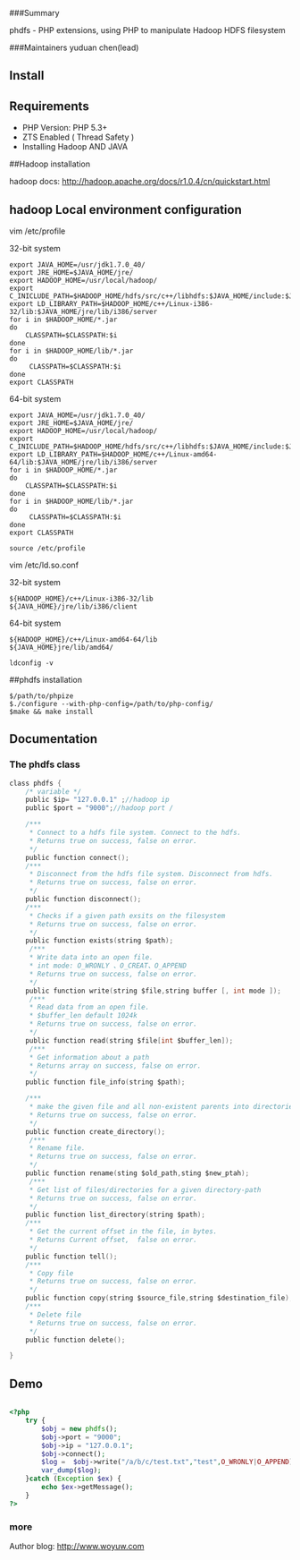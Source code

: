 
###Summary

phdfs - PHP extensions, using PHP to manipulate Hadoop HDFS filesystem

###Maintainers
yuduan chen(lead)


## Install

## Requirements

* PHP Version: PHP 5.3+
* ZTS Enabled ( Thread Safety )
* Installing Hadoop AND JAVA


##Hadoop installation

hadoop docs: http://hadoop.apache.org/docs/r1.0.4/cn/quickstart.html

## hadoop Local environment configuration
vim /etc/profile

32-bit system
```
export JAVA_HOME=/usr/jdk1.7.0_40/
export JRE_HOME=$JAVA_HOME/jre/
export HADOOP_HOME=/usr/local/hadoop/
export C_INICLUDE_PATH=$HADOOP_HOME/hdfs/src/c++/libhdfs:$JAVA_HOME/include:$JAVA_HOME/include/Linux
export LD_LIBRARY_PATH=$HADOOP_HOME/c++/Linux-i386-32/lib:$JAVA_HOME/jre/lib/i386/server
for i in $HADOOP_HOME/*.jar
do
    CLASSPATH=$CLASSPATH:$i
done
for i in $HADOOP_HOME/lib/*.jar
do
     CLASSPATH=$CLASSPATH:$i
done
export CLASSPATH

```
64-bit system
```
export JAVA_HOME=/usr/jdk1.7.0_40/
export JRE_HOME=$JAVA_HOME/jre/
export HADOOP_HOME=/usr/local/hadoop/
export C_INICLUDE_PATH=$HADOOP_HOME/hdfs/src/c++/libhdfs:$JAVA_HOME/include:$JAVA_HOME/include/Linux
export LD_LIBRARY_PATH=$HADOOP_HOME/c++/Linux-amd64-64/lib:$JAVA_HOME/jre/lib/i386/server
for i in $HADOOP_HOME/*.jar
do
    CLASSPATH=$CLASSPATH:$i
done
for i in $HADOOP_HOME/lib/*.jar
do
     CLASSPATH=$CLASSPATH:$i
done
export CLASSPATH

```

```
source /etc/profile
```


vim /etc/ld.so.conf

32-bit system
```
${HADOOP_HOME}/c++/Linux-i386-32/lib
${JAVA_HOME}/jre/lib/i386/client

```
64-bit system
```
${HADOOP_HOME}/c++/Linux-amd64-64/lib
${JAVA_HOME}jre/lib/amd64/

```
```
ldconfig -v

```

##phdfs installation
```
$/path/to/phpize
$./configure --with-php-config=/path/to/php-config/
$make && make install
```


## Documentation



### The phdfs class
```c
class phdfs {
    /* variable */
    public $ip= "127.0.0.1" ;//hadoop ip
    public $port = "9000";//hadoop port /

    /***
     * Connect to a hdfs file system. Connect to the hdfs. 
     * Returns true on success, false on error.
     */
    public function connect();
    /***
     * Disconnect from the hdfs file system. Disconnect from hdfs. 
     * Returns true on success, false on error.
     */
    public function disconnect();
    /***
     * Checks if a given path exsits on the filesystem 
     * Returns true on success, false on error.
     */
    public function exists(string $path);
     /***
     * Write data into an open file.
     * int mode: O_WRONLY 、O_CREAT、O_APPEND 
     * Returns true on success, false on error.
     */
    public function write(string $file,string buffer [, int mode ]);
     /***
     * Read data from an open file.
     * $buffer_len default 1024k 
     * Returns true on success, false on error.
     */
    public function read(string $file[int $buffer_len]);
     /***
     * Get information about a path  
     * Returns array on success, false on error.
     */
    public function file_info(string $path);

    /***
     * make the given file and all non-existent parents into directories.
     * Returns true on success, false on error.
     */
    public function create_directory();
     /***
     * Rename file.
     * Returns true on success, false on error.
     */
    public function rename(sting $old_path,sting $new_ptah);
     /***
     * Get list of files/directories for a given directory-path
     * Returns true on success, false on error.
     */
    public function list_directory(string $path);
    /***
     * Get the current offset in the file, in bytes.
     * Returns Current offset,  false on error.
     */
    public function tell();
    /***
     * Copy file 
     * Returns true on success, false on error.
     */
    public function copy(string $source_file,string $destination_file);
    /***
     * Delete file
     * Returns true on success, false on error.
     */
    public function delete();

}

```

##  Demo

```php

<?php
    try {
        $obj = new phdfs();
        $obj->port = "9000";
        $obj->ip = "127.0.0.1";
        $obj->connect();
        $log =  $obj->write("/a/b/c/test.txt","test",O_WRONLY|O_APPEND); 
        var_dump($log);
    }catch (Exception $ex) {
        echo $ex->getMessage();
    }   
?>
```
 


### more

Author blog: http://www.woyuw.com


